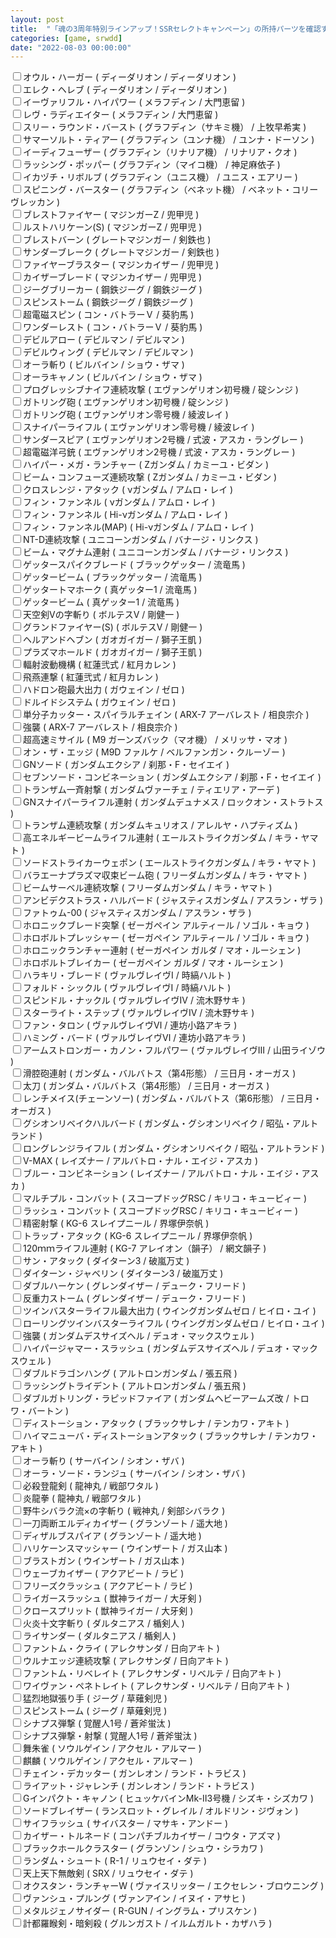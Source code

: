```yaml
---
layout: post
title:  "「魂の3周年特別ラインアップ！SSRセレクトキャンペーン」の所持パーツを確認するためのツール"
categories: [game, srwdd]
date: "2022-08-03 00:00:00"
---
```


<label for="ディーダリオン-ディーダリオン-オウル・ハーガー"><input type="checkbox" id="ディーダリオン-ディーダリオン-オウル・ハーガー">オウル・ハーガー ( ディーダリオン / ディーダリオン )</label><br>
<label for="ディーダリオン-ディーダリオン-エレク・ヘレブ"><input type="checkbox" id="ディーダリオン-ディーダリオン-エレク・ヘレブ">エレク・ヘレブ ( ディーダリオン / ディーダリオン )</label><br>
<label for="メラフディン-大門恵留-イーヴァリフル・ハイパワー"><input type="checkbox" id="メラフディン-大門恵留-イーヴァリフル・ハイパワー">イーヴァリフル・ハイパワー ( メラフディン / 大門恵留 )</label><br>
<label for="メラフディン-大門恵留-レヴ・ラディエイター"><input type="checkbox" id="メラフディン-大門恵留-レヴ・ラディエイター">レヴ・ラディエイター ( メラフディン / 大門恵留 )</label><br>
<label for="グラフディン（サキミ機）-上牧早希実-スリー・ラウンド・バースト"><input type="checkbox" id="グラフディン（サキミ機）-上牧早希実-スリー・ラウンド・バースト">スリー・ラウンド・バースト ( グラフディン（サキミ機） / 上牧早希実 )</label><br>
<label for="グラフディン（ユンナ機）-ユンナ・ドーソン-サマーソルト・ティアー"><input type="checkbox" id="グラフディン（ユンナ機）-ユンナ・ドーソン-サマーソルト・ティアー">サマーソルト・ティアー ( グラフディン（ユンナ機） / ユンナ・ドーソン )</label><br>
<label for="グラフディン（リナリア機）-リナリア・クオ-イーディフューザー"><input type="checkbox" id="グラフディン（リナリア機）-リナリア・クオ-イーディフューザー">イーディフューザー ( グラフディン（リナリア機） / リナリア・クオ )</label><br>
<label for="グラフディン（マイコ機）-神足麻依子-ラッシング・ポッパー"><input type="checkbox" id="グラフディン（マイコ機）-神足麻依子-ラッシング・ポッパー">ラッシング・ポッパー ( グラフディン（マイコ機） / 神足麻依子 )</label><br>
<label for="グラフディン（ユニス機）-ユニス・エアリー-イカヅチ・リボルブ"><input type="checkbox" id="グラフディン（ユニス機）-ユニス・エアリー-イカヅチ・リボルブ">イカヅチ・リボルブ ( グラフディン（ユニス機） / ユニス・エアリー )</label><br>
<label for="グラフディン（ベネット機）-ベネット・コリーヴレッカン-スピニング・バースター"><input type="checkbox" id="グラフディン（ベネット機）-ベネット・コリーヴレッカン-スピニング・バースター">スピニング・バースター ( グラフディン（ベネット機） / ベネット・コリーヴレッカン )</label><br>
<label for="マジンガーZ-兜甲児-ブレストファイヤー"><input type="checkbox" id="マジンガーZ-兜甲児-ブレストファイヤー">ブレストファイヤー ( マジンガーZ / 兜甲児 )</label><br>
<label for="マジンガーZ-兜甲児-ルストハリケーン(S)"><input type="checkbox" id="マジンガーZ-兜甲児-ルストハリケーン(S)">ルストハリケーン(S) ( マジンガーZ / 兜甲児 )</label><br>
<label for="グレートマジンガー-剣鉄也-ブレストバーン"><input type="checkbox" id="グレートマジンガー-剣鉄也-ブレストバーン">ブレストバーン ( グレートマジンガー / 剣鉄也 )</label><br>
<label for="グレートマジンガー-剣鉄也-サンダーブレーク"><input type="checkbox" id="グレートマジンガー-剣鉄也-サンダーブレーク">サンダーブレーク ( グレートマジンガー / 剣鉄也 )</label><br>
<label for="マジンカイザー-兜甲児-ファイヤーブラスター"><input type="checkbox" id="マジンカイザー-兜甲児-ファイヤーブラスター">ファイヤーブラスター ( マジンカイザー / 兜甲児 )</label><br>
<label for="マジンカイザー-兜甲児-カイザーブレード"><input type="checkbox" id="マジンカイザー-兜甲児-カイザーブレード">カイザーブレード ( マジンカイザー / 兜甲児 )</label><br>
<label for="鋼鉄ジーグ-鋼鉄ジーグ-ジーグブリーカー"><input type="checkbox" id="鋼鉄ジーグ-鋼鉄ジーグ-ジーグブリーカー">ジーグブリーカー ( 鋼鉄ジーグ / 鋼鉄ジーグ )</label><br>
<label for="鋼鉄ジーグ-鋼鉄ジーグ-スピンストーム"><input type="checkbox" id="鋼鉄ジーグ-鋼鉄ジーグ-スピンストーム">スピンストーム ( 鋼鉄ジーグ / 鋼鉄ジーグ )</label><br>
<label for="コン・バトラーＶ-葵豹馬-超電磁スピン"><input type="checkbox" id="コン・バトラーＶ-葵豹馬-超電磁スピン">超電磁スピン ( コン・バトラーＶ / 葵豹馬 )</label><br>
<label for="コン・バトラーＶ-葵豹馬-ワンダーレスト"><input type="checkbox" id="コン・バトラーＶ-葵豹馬-ワンダーレスト">ワンダーレスト ( コン・バトラーＶ / 葵豹馬 )</label><br>
<label for="デビルマン-デビルマン-デビルアロー"><input type="checkbox" id="デビルマン-デビルマン-デビルアロー">デビルアロー ( デビルマン / デビルマン )</label><br>
<label for="デビルマン-デビルマン-デビルウィング"><input type="checkbox" id="デビルマン-デビルマン-デビルウィング">デビルウィング ( デビルマン / デビルマン )</label><br>
<label for="ビルバイン-ショウ・ザマ-オーラ斬り"><input type="checkbox" id="ビルバイン-ショウ・ザマ-オーラ斬り">オーラ斬り ( ビルバイン / ショウ・ザマ )</label><br>
<label for="ビルバイン-ショウ・ザマ-オーラキャノン"><input type="checkbox" id="ビルバイン-ショウ・ザマ-オーラキャノン">オーラキャノン ( ビルバイン / ショウ・ザマ )</label><br>
<label for="エヴァンゲリオン初号機-碇シンジ-プログレッシブナイフ連続攻撃"><input type="checkbox" id="エヴァンゲリオン初号機-碇シンジ-プログレッシブナイフ連続攻撃">プログレッシブナイフ連続攻撃 ( エヴァンゲリオン初号機 / 碇シンジ )</label><br>
<label for="エヴァンゲリオン初号機-碇シンジ-ガトリング砲"><input type="checkbox" id="エヴァンゲリオン初号機-碇シンジ-ガトリング砲">ガトリング砲 ( エヴァンゲリオン初号機 / 碇シンジ )</label><br>
<label for="エヴァンゲリオン零号機-綾波レイ-ガトリング砲"><input type="checkbox" id="エヴァンゲリオン零号機-綾波レイ-ガトリング砲">ガトリング砲 ( エヴァンゲリオン零号機 / 綾波レイ )</label><br>
<label for="エヴァンゲリオン零号機-綾波レイ-スナイパーライフル"><input type="checkbox" id="エヴァンゲリオン零号機-綾波レイ-スナイパーライフル">スナイパーライフル ( エヴァンゲリオン零号機 / 綾波レイ )</label><br>
<label for="エヴァンゲリオン2号機-式波・アスカ・ラングレー-サンダースピア"><input type="checkbox" id="エヴァンゲリオン2号機-式波・アスカ・ラングレー-サンダースピア">サンダースピア ( エヴァンゲリオン2号機 / 式波・アスカ・ラングレー )</label><br>
<label for="エヴァンゲリオン2号機-式波・アスカ・ラングレー-超電磁洋弓銃"><input type="checkbox" id="エヴァンゲリオン2号機-式波・アスカ・ラングレー-超電磁洋弓銃">超電磁洋弓銃 ( エヴァンゲリオン2号機 / 式波・アスカ・ラングレー )</label><br>
<label for="Zガンダム-カミーユ・ビダン-ハイパー・メガ・ランチャー"><input type="checkbox" id="Zガンダム-カミーユ・ビダン-ハイパー・メガ・ランチャー">ハイパー・メガ・ランチャー ( Zガンダム / カミーユ・ビダン )</label><br>
<label for="Zガンダム-カミーユ・ビダン-ビーム・コンフューズ連続攻撃"><input type="checkbox" id="Zガンダム-カミーユ・ビダン-ビーム・コンフューズ連続攻撃">ビーム・コンフューズ連続攻撃 ( Zガンダム / カミーユ・ビダン )</label><br>
<label for="νガンダム-アムロ・レイ-クロスレンジ・アタック"><input type="checkbox" id="νガンダム-アムロ・レイ-クロスレンジ・アタック">クロスレンジ・アタック ( νガンダム / アムロ・レイ )</label><br>
<label for="νガンダム-アムロ・レイ-フィン・ファンネル"><input type="checkbox" id="νガンダム-アムロ・レイ-フィン・ファンネル">フィン・ファンネル ( νガンダム / アムロ・レイ )</label><br>
<label for="Hi-νガンダム-アムロ・レイ-フィン・ファンネル"><input type="checkbox" id="Hi-νガンダム-アムロ・レイ-フィン・ファンネル">フィン・ファンネル ( Hi-νガンダム / アムロ・レイ )</label><br>
<label for="Hi-νガンダム-アムロ・レイ-フィン・ファンネル(MAP)"><input type="checkbox" id="Hi-νガンダム-アムロ・レイ-フィン・ファンネル(MAP)">フィン・ファンネル(MAP) ( Hi-νガンダム / アムロ・レイ )</label><br>
<label for="ユニコーンガンダム-バナージ・リンクス-NT-D連続攻撃"><input type="checkbox" id="ユニコーンガンダム-バナージ・リンクス-NT-D連続攻撃">NT-D連続攻撃 ( ユニコーンガンダム / バナージ・リンクス )</label><br>
<label for="ユニコーンガンダム-バナージ・リンクス-ビーム・マグナム連射"><input type="checkbox" id="ユニコーンガンダム-バナージ・リンクス-ビーム・マグナム連射">ビーム・マグナム連射 ( ユニコーンガンダム / バナージ・リンクス )</label><br>
<label for="ブラックゲッター-流竜馬-ゲッタースパイクブレード"><input type="checkbox" id="ブラックゲッター-流竜馬-ゲッタースパイクブレード">ゲッタースパイクブレード ( ブラックゲッター / 流竜馬 )</label><br>
<label for="ブラックゲッター-流竜馬-ゲッタービーム"><input type="checkbox" id="ブラックゲッター-流竜馬-ゲッタービーム">ゲッタービーム ( ブラックゲッター / 流竜馬 )</label><br>
<label for="真ゲッター1-流竜馬-ゲッタートマホーク"><input type="checkbox" id="真ゲッター1-流竜馬-ゲッタートマホーク">ゲッタートマホーク ( 真ゲッター1 / 流竜馬 )</label><br>
<label for="真ゲッター1-流竜馬-ゲッタービーム"><input type="checkbox" id="真ゲッター1-流竜馬-ゲッタービーム">ゲッタービーム ( 真ゲッター1 / 流竜馬 )</label><br>
<label for="ボルテスⅤ-剛健一-天空剣Ⅴの字斬り"><input type="checkbox" id="ボルテスⅤ-剛健一-天空剣Ⅴの字斬り">天空剣Ⅴの字斬り ( ボルテスⅤ / 剛健一 )</label><br>
<label for="ボルテスⅤ-剛健一-グランドファイヤー(S)"><input type="checkbox" id="ボルテスⅤ-剛健一-グランドファイヤー(S)">グランドファイヤー(S) ( ボルテスⅤ / 剛健一 )</label><br>
<label for="ガオガイガー-獅子王凱-ヘルアンドヘブン"><input type="checkbox" id="ガオガイガー-獅子王凱-ヘルアンドヘブン">ヘルアンドヘブン ( ガオガイガー / 獅子王凱 )</label><br>
<label for="ガオガイガー-獅子王凱-プラズマホールド"><input type="checkbox" id="ガオガイガー-獅子王凱-プラズマホールド">プラズマホールド ( ガオガイガー / 獅子王凱 )</label><br>
<label for="紅蓮弐式-紅月カレン-輻射波動機構"><input type="checkbox" id="紅蓮弐式-紅月カレン-輻射波動機構">輻射波動機構 ( 紅蓮弐式 / 紅月カレン )</label><br>
<label for="紅蓮弐式-紅月カレン-飛燕連撃"><input type="checkbox" id="紅蓮弐式-紅月カレン-飛燕連撃">飛燕連撃 ( 紅蓮弐式 / 紅月カレン )</label><br>
<label for="ガウェイン-ゼロ-ハドロン砲最大出力"><input type="checkbox" id="ガウェイン-ゼロ-ハドロン砲最大出力">ハドロン砲最大出力 ( ガウェイン / ゼロ )</label><br>
<label for="ガウェイン-ゼロ-ドルイドシステム"><input type="checkbox" id="ガウェイン-ゼロ-ドルイドシステム">ドルイドシステム ( ガウェイン / ゼロ )</label><br>
<label for="ARX-7 アーバレスト-相良宗介-単分子カッター・スパイラルチェイン"><input type="checkbox" id="ARX-7 アーバレスト-相良宗介-単分子カッター・スパイラルチェイン">単分子カッター・スパイラルチェイン ( ARX-7 アーバレスト / 相良宗介 )</label><br>
<label for="ARX-7 アーバレスト-相良宗介-強襲"><input type="checkbox" id="ARX-7 アーバレスト-相良宗介-強襲">強襲 ( ARX-7 アーバレスト / 相良宗介 )</label><br>
<label for="M9 ガーンズバック（マオ機）-メリッサ・マオ-超高速ミサイル"><input type="checkbox" id="M9 ガーンズバック（マオ機）-メリッサ・マオ-超高速ミサイル">超高速ミサイル ( M9 ガーンズバック（マオ機） / メリッサ・マオ )</label><br>
<label for="M9D ファルケ-ベルファンガン・クルーゾー-オン・ザ・エッジ"><input type="checkbox" id="M9D ファルケ-ベルファンガン・クルーゾー-オン・ザ・エッジ">オン・ザ・エッジ ( M9D ファルケ / ベルファンガン・クルーゾー )</label><br>
<label for="ガンダムエクシア-刹那・F・セイエイ-GNソード"><input type="checkbox" id="ガンダムエクシア-刹那・F・セイエイ-GNソード">GNソード ( ガンダムエクシア / 刹那・F・セイエイ )</label><br>
<label for="ガンダムエクシア-刹那・F・セイエイ-セブンソード・コンビネーション"><input type="checkbox" id="ガンダムエクシア-刹那・F・セイエイ-セブンソード・コンビネーション">セブンソード・コンビネーション ( ガンダムエクシア / 刹那・F・セイエイ )</label><br>
<label for="ガンダムヴァーチェ-ティエリア・アーデ-トランザム一斉射撃"><input type="checkbox" id="ガンダムヴァーチェ-ティエリア・アーデ-トランザム一斉射撃">トランザム一斉射撃 ( ガンダムヴァーチェ / ティエリア・アーデ )</label><br>
<label for="ガンダムデュナメス-ロックオン・ストラトス-GNスナイパーライフル連射"><input type="checkbox" id="ガンダムデュナメス-ロックオン・ストラトス-GNスナイパーライフル連射">GNスナイパーライフル連射 ( ガンダムデュナメス / ロックオン・ストラトス )</label><br>
<label for="ガンダムキュリオス-アレルヤ・ハプティズム-トランザム連続攻撃"><input type="checkbox" id="ガンダムキュリオス-アレルヤ・ハプティズム-トランザム連続攻撃">トランザム連続攻撃 ( ガンダムキュリオス / アレルヤ・ハプティズム )</label><br>
<label for="エールストライクガンダム-キラ・ヤマト-高エネルギービームライフル連射"><input type="checkbox" id="エールストライクガンダム-キラ・ヤマト-高エネルギービームライフル連射">高エネルギービームライフル連射 ( エールストライクガンダム / キラ・ヤマト )</label><br>
<label for="エールストライクガンダム-キラ・ヤマト-ソードストライカーウェポン"><input type="checkbox" id="エールストライクガンダム-キラ・ヤマト-ソードストライカーウェポン">ソードストライカーウェポン ( エールストライクガンダム / キラ・ヤマト )</label><br>
<label for="フリーダムガンダム-キラ・ヤマト-バラエーナプラズマ収束ビーム砲"><input type="checkbox" id="フリーダムガンダム-キラ・ヤマト-バラエーナプラズマ収束ビーム砲">バラエーナプラズマ収束ビーム砲 ( フリーダムガンダム / キラ・ヤマト )</label><br>
<label for="フリーダムガンダム-キラ・ヤマト-ビームサーベル連続攻撃"><input type="checkbox" id="フリーダムガンダム-キラ・ヤマト-ビームサーベル連続攻撃">ビームサーベル連続攻撃 ( フリーダムガンダム / キラ・ヤマト )</label><br>
<label for="ジャスティスガンダム-アスラン・ザラ-アンビデクストラス・ハルバード"><input type="checkbox" id="ジャスティスガンダム-アスラン・ザラ-アンビデクストラス・ハルバード">アンビデクストラス・ハルバード ( ジャスティスガンダム / アスラン・ザラ )</label><br>
<label for="ジャスティスガンダム-アスラン・ザラ-ファトゥム-00"><input type="checkbox" id="ジャスティスガンダム-アスラン・ザラ-ファトゥム-00">ファトゥム-00 ( ジャスティスガンダム / アスラン・ザラ )</label><br>
<label for="ゼーガペイン アルティール-ソゴル・キョウ-ホロニックブレード突撃"><input type="checkbox" id="ゼーガペイン アルティール-ソゴル・キョウ-ホロニックブレード突撃">ホロニックブレード突撃 ( ゼーガペイン アルティール / ソゴル・キョウ )</label><br>
<label for="ゼーガペイン アルティール-ソゴル・キョウ-ホロボルトプレッシャー"><input type="checkbox" id="ゼーガペイン アルティール-ソゴル・キョウ-ホロボルトプレッシャー">ホロボルトプレッシャー ( ゼーガペイン アルティール / ソゴル・キョウ )</label><br>
<label for="ゼーガペイン ガルダ-マオ・ルーシェン-ホロニックランチャー連射"><input type="checkbox" id="ゼーガペイン ガルダ-マオ・ルーシェン-ホロニックランチャー連射">ホロニックランチャー連射 ( ゼーガペイン ガルダ / マオ・ルーシェン )</label><br>
<label for="ゼーガペイン ガルダ-マオ・ルーシェン-ホロボルトブレイカー"><input type="checkbox" id="ゼーガペイン ガルダ-マオ・ルーシェン-ホロボルトブレイカー">ホロボルトブレイカー ( ゼーガペイン ガルダ / マオ・ルーシェン )</label><br>
<label for="ヴァルヴレイヴⅠ-時縞ハルト-ハラキリ・ブレード"><input type="checkbox" id="ヴァルヴレイヴⅠ-時縞ハルト-ハラキリ・ブレード">ハラキリ・ブレード ( ヴァルヴレイヴⅠ / 時縞ハルト )</label><br>
<label for="ヴァルヴレイヴⅠ-時縞ハルト-フォルド・シックル"><input type="checkbox" id="ヴァルヴレイヴⅠ-時縞ハルト-フォルド・シックル">フォルド・シックル ( ヴァルヴレイヴⅠ / 時縞ハルト )</label><br>
<label for="ヴァルヴレイヴⅣ-流木野サキ-スピンドル・ナックル"><input type="checkbox" id="ヴァルヴレイヴⅣ-流木野サキ-スピンドル・ナックル">スピンドル・ナックル ( ヴァルヴレイヴⅣ / 流木野サキ )</label><br>
<label for="ヴァルヴレイヴⅣ-流木野サキ-スターライト・ステップ"><input type="checkbox" id="ヴァルヴレイヴⅣ-流木野サキ-スターライト・ステップ">スターライト・ステップ ( ヴァルヴレイヴⅣ / 流木野サキ )</label><br>
<label for="ヴァルヴレイヴⅥ-連坊小路アキラ-ファン・タロン"><input type="checkbox" id="ヴァルヴレイヴⅥ-連坊小路アキラ-ファン・タロン">ファン・タロン ( ヴァルヴレイヴⅥ / 連坊小路アキラ )</label><br>
<label for="ヴァルヴレイヴⅥ-連坊小路アキラ-ハミング・バード"><input type="checkbox" id="ヴァルヴレイヴⅥ-連坊小路アキラ-ハミング・バード">ハミング・バード ( ヴァルヴレイヴⅥ / 連坊小路アキラ )</label><br>
<label for="ヴァルヴレイヴⅢ-山田ライゾウ-アームストロンガー・カノン・フルパワー"><input type="checkbox" id="ヴァルヴレイヴⅢ-山田ライゾウ-アームストロンガー・カノン・フルパワー">アームストロンガー・カノン・フルパワー ( ヴァルヴレイヴⅢ / 山田ライゾウ )</label><br>
<label for="ガンダム・バルバトス（第4形態）-三日月・オーガス-滑腔砲連射"><input type="checkbox" id="ガンダム・バルバトス（第4形態）-三日月・オーガス-滑腔砲連射">滑腔砲連射 ( ガンダム・バルバトス（第4形態） / 三日月・オーガス )</label><br>
<label for="ガンダム・バルバトス（第4形態）-三日月・オーガス-太刀"><input type="checkbox" id="ガンダム・バルバトス（第4形態）-三日月・オーガス-太刀">太刀 ( ガンダム・バルバトス（第4形態） / 三日月・オーガス )</label><br>
<label for="ガンダム・バルバトス（第6形態）-三日月・オーガス-レンチメイス(チェーンソー)"><input type="checkbox" id="ガンダム・バルバトス（第6形態）-三日月・オーガス-レンチメイス(チェーンソー)">レンチメイス(チェーンソー) ( ガンダム・バルバトス（第6形態） / 三日月・オーガス )</label><br>
<label for="ガンダム・グシオンリベイク-昭弘・アルトランド-グシオンリベイクハルバード"><input type="checkbox" id="ガンダム・グシオンリベイク-昭弘・アルトランド-グシオンリベイクハルバード">グシオンリベイクハルバード ( ガンダム・グシオンリベイク / 昭弘・アルトランド )</label><br>
<label for="ガンダム・グシオンリベイク-昭弘・アルトランド-ロングレンジライフル"><input type="checkbox" id="ガンダム・グシオンリベイク-昭弘・アルトランド-ロングレンジライフル">ロングレンジライフル ( ガンダム・グシオンリベイク / 昭弘・アルトランド )</label><br>
<label for="レイズナー-アルバトロ・ナル・エイジ・アスカ-V-MAX"><input type="checkbox" id="レイズナー-アルバトロ・ナル・エイジ・アスカ-V-MAX">V-MAX ( レイズナー / アルバトロ・ナル・エイジ・アスカ )</label><br>
<label for="レイズナー-アルバトロ・ナル・エイジ・アスカ-ブルー・コンビネーション"><input type="checkbox" id="レイズナー-アルバトロ・ナル・エイジ・アスカ-ブルー・コンビネーション">ブルー・コンビネーション ( レイズナー / アルバトロ・ナル・エイジ・アスカ )</label><br>
<label for="スコープドッグRSC-キリコ・キュービィー-マルチプル・コンバット"><input type="checkbox" id="スコープドッグRSC-キリコ・キュービィー-マルチプル・コンバット">マルチプル・コンバット ( スコープドッグRSC / キリコ・キュービィー )</label><br>
<label for="スコープドッグRSC-キリコ・キュービィー-ラッシュ・コンバット"><input type="checkbox" id="スコープドッグRSC-キリコ・キュービィー-ラッシュ・コンバット">ラッシュ・コンバット ( スコープドッグRSC / キリコ・キュービィー )</label><br>
<label for="KG-6 スレイプニール-界塚伊奈帆-精密射撃"><input type="checkbox" id="KG-6 スレイプニール-界塚伊奈帆-精密射撃">精密射撃 ( KG-6 スレイプニール / 界塚伊奈帆 )</label><br>
<label for="KG-6 スレイプニール-界塚伊奈帆-トラップ・アタック"><input type="checkbox" id="KG-6 スレイプニール-界塚伊奈帆-トラップ・アタック">トラップ・アタック ( KG-6 スレイプニール / 界塚伊奈帆 )</label><br>
<label for="KG-7 アレイオン（韻子）-網文韻子-120ｍｍライフル連射"><input type="checkbox" id="KG-7 アレイオン（韻子）-網文韻子-120ｍｍライフル連射">120ｍｍライフル連射 ( KG-7 アレイオン（韻子） / 網文韻子 )</label><br>
<label for="ダイターン3-破嵐万丈-サン・アタック"><input type="checkbox" id="ダイターン3-破嵐万丈-サン・アタック">サン・アタック ( ダイターン3 / 破嵐万丈 )</label><br>
<label for="ダイターン3-破嵐万丈-ダイターン・ジャベリン"><input type="checkbox" id="ダイターン3-破嵐万丈-ダイターン・ジャベリン">ダイターン・ジャベリン ( ダイターン3 / 破嵐万丈 )</label><br>
<label for="グレンダイザー-デューク・フリード-ダブルハーケン"><input type="checkbox" id="グレンダイザー-デューク・フリード-ダブルハーケン">ダブルハーケン ( グレンダイザー / デューク・フリード )</label><br>
<label for="グレンダイザー-デューク・フリード-反重力ストーム"><input type="checkbox" id="グレンダイザー-デューク・フリード-反重力ストーム">反重力ストーム ( グレンダイザー / デューク・フリード )</label><br>
<label for="ウイングガンダムゼロ-ヒイロ・ユイ-ツインバスターライフル最大出力"><input type="checkbox" id="ウイングガンダムゼロ-ヒイロ・ユイ-ツインバスターライフル最大出力">ツインバスターライフル最大出力 ( ウイングガンダムゼロ / ヒイロ・ユイ )</label><br>
<label for="ウイングガンダムゼロ-ヒイロ・ユイ-ローリングツインバスターライフル"><input type="checkbox" id="ウイングガンダムゼロ-ヒイロ・ユイ-ローリングツインバスターライフル">ローリングツインバスターライフル ( ウイングガンダムゼロ / ヒイロ・ユイ )</label><br>
<label for="ガンダムデスサイズヘル-デュオ・マックスウェル-強襲"><input type="checkbox" id="ガンダムデスサイズヘル-デュオ・マックスウェル-強襲">強襲 ( ガンダムデスサイズヘル / デュオ・マックスウェル )</label><br>
<label for="ガンダムデスサイズヘル-デュオ・マックスウェル-ハイパージャマー・スラッシュ"><input type="checkbox" id="ガンダムデスサイズヘル-デュオ・マックスウェル-ハイパージャマー・スラッシュ">ハイパージャマー・スラッシュ ( ガンダムデスサイズヘル / デュオ・マックスウェル )</label><br>
<label for="アルトロンガンダム-張五飛-ダブルドラゴンハング"><input type="checkbox" id="アルトロンガンダム-張五飛-ダブルドラゴンハング">ダブルドラゴンハング ( アルトロンガンダム / 張五飛 )</label><br>
<label for="アルトロンガンダム-張五飛-ラッシングトライデント"><input type="checkbox" id="アルトロンガンダム-張五飛-ラッシングトライデント">ラッシングトライデント ( アルトロンガンダム / 張五飛 )</label><br>
<label for="ガンダムヘビーアームズ改-トロワ・バートン-ダブルガトリング・ラピッドファイア"><input type="checkbox" id="ガンダムヘビーアームズ改-トロワ・バートン-ダブルガトリング・ラピッドファイア">ダブルガトリング・ラピッドファイア ( ガンダムヘビーアームズ改 / トロワ・バートン )</label><br>
<label for="ブラックサレナ-テンカワ・アキト-ディストーション・アタック"><input type="checkbox" id="ブラックサレナ-テンカワ・アキト-ディストーション・アタック">ディストーション・アタック ( ブラックサレナ / テンカワ・アキト )</label><br>
<label for="ブラックサレナ-テンカワ・アキト-ハイマニューバ・ディストーションアタック"><input type="checkbox" id="ブラックサレナ-テンカワ・アキト-ハイマニューバ・ディストーションアタック">ハイマニューバ・ディストーションアタック ( ブラックサレナ / テンカワ・アキト )</label><br>
<label for="サーバイン-シオン・ザバ-オーラ斬り"><input type="checkbox" id="サーバイン-シオン・ザバ-オーラ斬り">オーラ斬り ( サーバイン / シオン・ザバ )</label><br>
<label for="サーバイン-シオン・ザバ-オーラ・ソード・ランジュ"><input type="checkbox" id="サーバイン-シオン・ザバ-オーラ・ソード・ランジュ">オーラ・ソード・ランジュ ( サーバイン / シオン・ザバ )</label><br>
<label for="龍神丸-戦部ワタル-必殺登龍剣"><input type="checkbox" id="龍神丸-戦部ワタル-必殺登龍剣">必殺登龍剣 ( 龍神丸 / 戦部ワタル )</label><br>
<label for="龍神丸-戦部ワタル-炎龍拳"><input type="checkbox" id="龍神丸-戦部ワタル-炎龍拳">炎龍拳 ( 龍神丸 / 戦部ワタル )</label><br>
<label for="戦神丸-剣部シバラク-野牛シバラク流×の字斬り"><input type="checkbox" id="戦神丸-剣部シバラク-野牛シバラク流×の字斬り">野牛シバラク流×の字斬り ( 戦神丸 / 剣部シバラク )</label><br>
<label for="グランゾート-遥大地-一刀両断エルディカイザー"><input type="checkbox" id="グランゾート-遥大地-一刀両断エルディカイザー">一刀両断エルディカイザー ( グランゾート / 遥大地 )</label><br>
<label for="グランゾート-遥大地-ディザルブスパイア"><input type="checkbox" id="グランゾート-遥大地-ディザルブスパイア">ディザルブスパイア ( グランゾート / 遥大地 )</label><br>
<label for="ウインザート-ガス山本-ハリケーンスマッシャー"><input type="checkbox" id="ウインザート-ガス山本-ハリケーンスマッシャー">ハリケーンスマッシャー ( ウインザート / ガス山本 )</label><br>
<label for="ウインザート-ガス山本-ブラストガン"><input type="checkbox" id="ウインザート-ガス山本-ブラストガン">ブラストガン ( ウインザート / ガス山本 )</label><br>
<label for="アクアビート-ラビ-ウェーブカイザー"><input type="checkbox" id="アクアビート-ラビ-ウェーブカイザー">ウェーブカイザー ( アクアビート / ラビ )</label><br>
<label for="アクアビート-ラビ-フリーズクラッシュ"><input type="checkbox" id="アクアビート-ラビ-フリーズクラッシュ">フリーズクラッシュ ( アクアビート / ラビ )</label><br>
<label for="獣神ライガー-大牙剣-ライガースラッシュ"><input type="checkbox" id="獣神ライガー-大牙剣-ライガースラッシュ">ライガースラッシュ ( 獣神ライガー / 大牙剣 )</label><br>
<label for="獣神ライガー-大牙剣-クロースプリット"><input type="checkbox" id="獣神ライガー-大牙剣-クロースプリット">クロースプリット ( 獣神ライガー / 大牙剣 )</label><br>
<label for="ダルタニアス-楯剣人-火炎十文字斬り"><input type="checkbox" id="ダルタニアス-楯剣人-火炎十文字斬り">火炎十文字斬り ( ダルタニアス / 楯剣人 )</label><br>
<label for="ダルタニアス-楯剣人-ライサンダー"><input type="checkbox" id="ダルタニアス-楯剣人-ライサンダー">ライサンダー ( ダルタニアス / 楯剣人 )</label><br>
<label for="アレクサンダ-日向アキト-ファントム・クライ"><input type="checkbox" id="アレクサンダ-日向アキト-ファントム・クライ">ファントム・クライ ( アレクサンダ / 日向アキト )</label><br>
<label for="アレクサンダ-日向アキト-ウルナエッジ連続攻撃"><input type="checkbox" id="アレクサンダ-日向アキト-ウルナエッジ連続攻撃">ウルナエッジ連続攻撃 ( アレクサンダ / 日向アキト )</label><br>
<label for="アレクサンダ・リベルテ-日向アキト-ファントム・リベレイト"><input type="checkbox" id="アレクサンダ・リベルテ-日向アキト-ファントム・リベレイト">ファントム・リベレイト ( アレクサンダ・リベルテ / 日向アキト )</label><br>
<label for="アレクサンダ・リベルテ-日向アキト-ワイヴァン・ペネトレイト"><input type="checkbox" id="アレクサンダ・リベルテ-日向アキト-ワイヴァン・ペネトレイト">ワイヴァン・ペネトレイト ( アレクサンダ・リベルテ / 日向アキト )</label><br>
<label for="ジーグ-草薙剣児-猛烈地獄張り手"><input type="checkbox" id="ジーグ-草薙剣児-猛烈地獄張り手">猛烈地獄張り手 ( ジーグ / 草薙剣児 )</label><br>
<label for="ジーグ-草薙剣児-スピンストーム"><input type="checkbox" id="ジーグ-草薙剣児-スピンストーム">スピンストーム ( ジーグ / 草薙剣児 )</label><br>
<label for="覚醒人1号-蒼斧蛍汰-シナプス弾撃"><input type="checkbox" id="覚醒人1号-蒼斧蛍汰-シナプス弾撃">シナプス弾撃 ( 覚醒人1号 / 蒼斧蛍汰 )</label><br>
<label for="覚醒人1号-蒼斧蛍汰-シナプス弾撃・射撃"><input type="checkbox" id="覚醒人1号-蒼斧蛍汰-シナプス弾撃・射撃">シナプス弾撃・射撃 ( 覚醒人1号 / 蒼斧蛍汰 )</label><br>
<label for="ソウルゲイン-アクセル・アルマー-舞朱雀"><input type="checkbox" id="ソウルゲイン-アクセル・アルマー-舞朱雀">舞朱雀 ( ソウルゲイン / アクセル・アルマー )</label><br>
<label for="ソウルゲイン-アクセル・アルマー-麒麟"><input type="checkbox" id="ソウルゲイン-アクセル・アルマー-麒麟">麒麟 ( ソウルゲイン / アクセル・アルマー )</label><br>
<label for="ガンレオン-ランド・トラビス-チェイン・デカッター"><input type="checkbox" id="ガンレオン-ランド・トラビス-チェイン・デカッター">チェイン・デカッター ( ガンレオン / ランド・トラビス )</label><br>
<label for="ガンレオン-ランド・トラビス-ライアット・ジャレンチ"><input type="checkbox" id="ガンレオン-ランド・トラビス-ライアット・ジャレンチ">ライアット・ジャレンチ ( ガンレオン / ランド・トラビス )</label><br>
<label for="ヒュッケバインMk-Ⅱ3号機-シズキ・シズカワ-Gインパクト・キャノン"><input type="checkbox" id="ヒュッケバインMk-Ⅱ3号機-シズキ・シズカワ-Gインパクト・キャノン">Gインパクト・キャノン ( ヒュッケバインMk-Ⅱ3号機 / シズキ・シズカワ )</label><br>
<label for="ランスロット・グレイル-オルドリン・ジヴォン-ソードブレイザー"><input type="checkbox" id="ランスロット・グレイル-オルドリン・ジヴォン-ソードブレイザー">ソードブレイザー ( ランスロット・グレイル / オルドリン・ジヴォン )</label><br>
<label for="サイバスター-マサキ・アンドー-サイフラッシュ"><input type="checkbox" id="サイバスター-マサキ・アンドー-サイフラッシュ">サイフラッシュ ( サイバスター / マサキ・アンドー )</label><br>
<label for="コンパチブルカイザー-コウタ・アズマ-カイザー・トルネード"><input type="checkbox" id="コンパチブルカイザー-コウタ・アズマ-カイザー・トルネード">カイザー・トルネード ( コンパチブルカイザー / コウタ・アズマ )</label><br>
<label for="グランゾン-シュウ・シラカワ-ブラックホールクラスター"><input type="checkbox" id="グランゾン-シュウ・シラカワ-ブラックホールクラスター">ブラックホールクラスター ( グランゾン / シュウ・シラカワ )</label><br>
<label for="R-1-リュウセイ・ダテ-ランダム・シュート"><input type="checkbox" id="R-1-リュウセイ・ダテ-ランダム・シュート">ランダム・シュート ( R-1 / リュウセイ・ダテ )</label><br>
<label for="SRX-リュウセイ・ダテ-天上天下無敵剣"><input type="checkbox" id="SRX-リュウセイ・ダテ-天上天下無敵剣">天上天下無敵剣 ( SRX / リュウセイ・ダテ )</label><br>
<label for="ヴァイスリッター-エクセレン・ブロウニング-オクスタン・ランチャーW"><input type="checkbox" id="ヴァイスリッター-エクセレン・ブロウニング-オクスタン・ランチャーW">オクスタン・ランチャーW ( ヴァイスリッター / エクセレン・ブロウニング )</label><br>
<label for="ヴァンアイン-イヌイ・アサヒ-ヴァンシュ・プルング"><input type="checkbox" id="ヴァンアイン-イヌイ・アサヒ-ヴァンシュ・プルング">ヴァンシュ・プルング ( ヴァンアイン / イヌイ・アサヒ )</label><br>
<label for="R-GUN-イングラム・プリスケン-メタルジェノサイダー"><input type="checkbox" id="R-GUN-イングラム・プリスケン-メタルジェノサイダー">メタルジェノサイダー ( R-GUN / イングラム・プリスケン )</label><br>
<label for="グルンガスト-イルムガルト・カザハラ-計都羅睺剣・暗剣殺"><input type="checkbox" id="グルンガスト-イルムガルト・カザハラ-計都羅睺剣・暗剣殺">計都羅睺剣・暗剣殺 ( グルンガスト / イルムガルト・カザハラ )</label><br>

<script>
const STORAGE_KEY = '2022-08-09-report';
const CHECKBOX_QUERY = 'article input[type="checkbox"]';
function load() {
  var pilots = JSON.parse(localStorage.getItem(STORAGE_KEY));

  if (pilots && pilots['pilots']) {
    var checked = pilots['pilots'];
    [...document.querySelectorAll(CHECKBOX_QUERY)].forEach((e) => {
      var status = checked[e.parentElement.innerText];
      if (status) {
        e.checked = true;
      }
    });
  }

  [...document.querySelectorAll(CHECKBOX_QUERY)].forEach((e) => {
    e.addEventListener('change', (event) => {
      save();
    });
  });
}

function save() {
  var checked = {};
  [...document.querySelectorAll(CHECKBOX_QUERY)].forEach((c) => {
      checked[c.parentElement.innerText] = c.checked;
  });
  var pilots = { 'pilots': checked };

  localStorage.setItem(STORAGE_KEY, JSON.stringify(pilots));
}

window.onload = () => {
  load();
}
</script>

